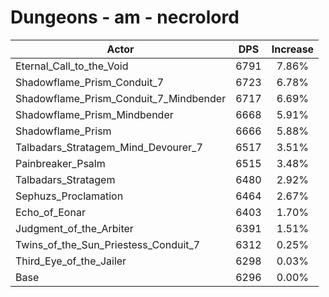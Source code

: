 # Dungeons - am - necrolord
| Actor | DPS | Increase |
|---|:---:|:---:|
|Eternal_Call_to_the_Void|6791|7.86%|
|Shadowflame_Prism_Conduit_7|6723|6.78%|
|Shadowflame_Prism_Conduit_7_Mindbender|6717|6.69%|
|Shadowflame_Prism_Mindbender|6668|5.91%|
|Shadowflame_Prism|6666|5.88%|
|Talbadars_Stratagem_Mind_Devourer_7|6517|3.51%|
|Painbreaker_Psalm|6515|3.48%|
|Talbadars_Stratagem|6480|2.92%|
|Sephuzs_Proclamation|6464|2.67%|
|Echo_of_Eonar|6403|1.70%|
|Judgment_of_the_Arbiter|6391|1.51%|
|Twins_of_the_Sun_Priestess_Conduit_7|6312|0.25%|
|Third_Eye_of_the_Jailer|6298|0.03%|
|Base|6296|0.00%|
